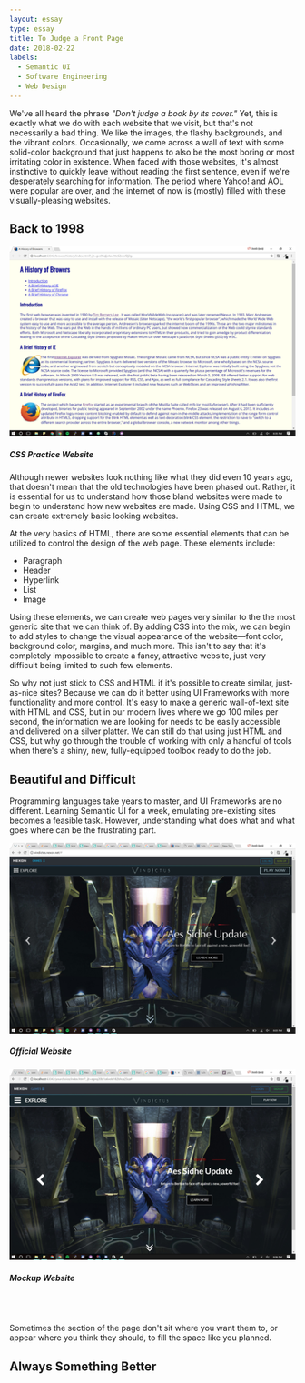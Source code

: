 ```yaml
---
layout: essay
type: essay
title: To Judge a Front Page
date: 2018-02-22
labels:
  - Semantic UI
  - Software Engineering
  - Web Design
---
```

We've all heard the phrase _"Don't judge a book by its cover."_ Yet, this is exactly what we do with each website that we visit, but that's not necessarily a bad thing. We like the images, the flashy backgrounds, and the vibrant colors. Occasionally, we come across a wall of text with some solid-color background that just happens to also be the most boring or most irritating color in existence. When faced with those websites, it's almost instinctive to quickly leave without reading the first sentence, even if we're desperately searching for information. The period where Yahoo! and AOL were popular are over, and the internet of now is (mostly) filled with these visually-pleasing websites. 

## Back to 1998
<div class="ui medium right floated rounded image">
  <img src="/images/semantic-ui/semantic_ui-css.png">
  <h5 class="ui center aligned header">CSS Practice Website</h5>
</div>

Although newer websites look nothing like what they did even 10 years ago, that doesn't mean that the old technologies have been phased out. Rather, it is essential for us to understand how those bland websites were made to begin to understand how new websites are made. Using CSS and HTML, we can create extremely basic looking websites.

At the very basics of HTML, there are some essential elements that can be utilized to control the design of the web page. These elements include:

<ul>
  <li>Paragraph</li>
  <li>Header</li>
  <li>Hyperlink</li>
  <li>List</li>
  <li>Image</li>
</ul>

Using these elements, we can create web pages very similar to the the most generic site that we can think of. By adding CSS into the mix, we can begin to add styles to change the visual appearance of the website—font color, background color, margins, and much more. This isn't to say that it's completely impossible to create a fancy, attractive website, just very difficult being limited to such few elements.

So why not just stick to CSS and HTML if it's possible to create similar, just-as-nice sites? Because we can do it better using UI Frameworks with more functionality and more control. It's easy to make a generic wall-of-text site with HTML and CSS, but in our modern lives where we go 100 miles per second, the information we are looking for needs to be easily accessible and delivered on a silver platter. We can still do that using just HTML and CSS, but why go through the trouble of working with only a handful of tools when there's a shiny, new, fully-equipped toolbox ready to do the job.

## Beautiful and Difficult

Programming languages take years to master, and UI Frameworks are no different. Learning Semantic UI for a week, emulating pre-existing sites becomes a feasible task. However, understanding what does what and what goes where can be the frustrating part.

<div>
  <div class="ui large rounded image">
    <img src="/images/semantic-ui/semantic_ui-official.jpg">
    <h5 class="ui center aligned header">Official Website</h5>
  </div>
  <div class="ui large rounded image">
    <img src="/images/semantic-ui/semantic_ui-mockup.jpg">
    <h5 class="ui center aligned header">Mockup Website</h5>
  </div>
</div>
<br><br>

Sometimes the section of the page don't sit where you want them to, or appear where you think they should, to fill the space like you planned.

## Always Something Better
